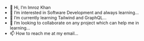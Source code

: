 - 👋 Hi, I’m Imroz Khan
- 👀 I’m interested in Software Development and always learning...
- 🌱 I’m currently learning Tailwind and GraphQL...
- 💞️ I’m looking to collaborate on any project which can help me in learning...
- 📫 How to reach me at my email...

<!---
ImrozKhan21/ImrozKhan21 is a ✨ special ✨ repository because its `README.md` (this file) appears on your GitHub profile.
You can click the Preview link to take a look at your changes.
--->
